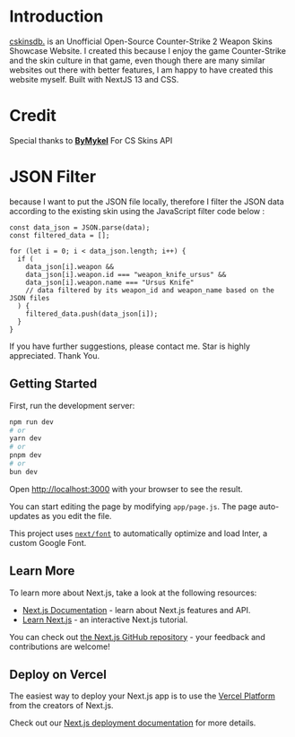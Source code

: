 # Introduction
<a href="https://cskinsdb.vercel.app">cskinsdb.</a> is an Unofficial Open-Source Counter-Strike 2 Weapon Skins Showcase Website. I created this because I enjoy the game Counter-Strike and the skin culture in that game, even though there are many similar websites out there with better features, I am happy to have created this website myself. Built with NextJS 13 and CSS.

# Credit
<p>Special thanks to <a href="https://github.com/ByMykel/CSGO-API"><b>ByMykel</b></a> For CS Skins API</p>

# JSON Filter
because I want to put the JSON file locally, therefore I filter the JSON data according to the existing skin using the JavaScript filter code below :

    const data_json = JSON.parse(data);
    const filtered_data = [];

    for (let i = 0; i < data_json.length; i++) {
      if (
        data_json[i].weapon &&
        data_json[i].weapon.id === "weapon_knife_ursus" &&
        data_json[i].weapon.name === "Ursus Knife"
        // data filtered by its weapon_id and weapon_name based on the JSON files
      ) {
        filtered_data.push(data_json[i]);
      }
    }

If you have further suggestions, please contact me. Star is highly appreciated. Thank You.


## Getting Started

First, run the development server:

```bash
npm run dev
# or
yarn dev
# or
pnpm dev
# or
bun dev
```

Open [http://localhost:3000](http://localhost:3000) with your browser to see the result.

You can start editing the page by modifying `app/page.js`. The page auto-updates as you edit the file.

This project uses [`next/font`](https://nextjs.org/docs/basic-features/font-optimization) to automatically optimize and load Inter, a custom Google Font.

## Learn More

To learn more about Next.js, take a look at the following resources:

- [Next.js Documentation](https://nextjs.org/docs) - learn about Next.js features and API.
- [Learn Next.js](https://nextjs.org/learn) - an interactive Next.js tutorial.

You can check out [the Next.js GitHub repository](https://github.com/vercel/next.js/) - your feedback and contributions are welcome!

## Deploy on Vercel

The easiest way to deploy your Next.js app is to use the [Vercel Platform](https://vercel.com/new?utm_medium=default-template&filter=next.js&utm_source=create-next-app&utm_campaign=create-next-app-readme) from the creators of Next.js.

Check out our [Next.js deployment documentation](https://nextjs.org/docs/deployment) for more details.
